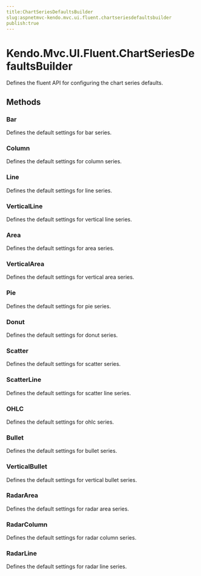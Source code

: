 ```yaml
---
title:ChartSeriesDefaultsBuilder
slug:aspnetmvc-kendo.mvc.ui.fluent.chartseriesdefaultsbuilder
publish:true
---
```


# Kendo.Mvc.UI.Fluent.ChartSeriesDefaultsBuilder
Defines the fluent API for configuring the chart series defaults.



## Methods

### Bar
Defines the default settings for bar series.





### Column
Defines the default settings for column series.





### Line
Defines the default settings for line series.





### VerticalLine
Defines the default settings for vertical line series.





### Area
Defines the default settings for area series.





### VerticalArea
Defines the default settings for vertical area series.





### Pie
Defines the default settings for pie series.





### Donut
Defines the default settings for donut series.





### Scatter
Defines the default settings for scatter series.





### ScatterLine
Defines the default settings for scatter line series.





### OHLC
Defines the default settings for ohlc series.





### Bullet
Defines the default settings for bullet series.





### VerticalBullet
Defines the default settings for vertical bullet series.





### RadarArea
Defines the default settings for radar area series.





### RadarColumn
Defines the default settings for radar column series.





### RadarLine
Defines the default settings for radar line series.






